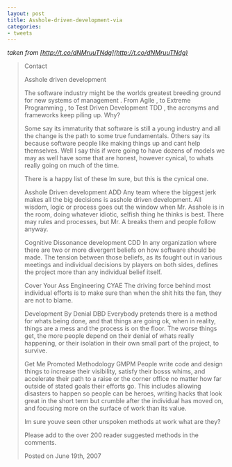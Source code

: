 ```yaml
---
layout: post
title: Asshole-driven-development-via
categories:
- tweets
---
```

*taken from [http://t.co/dNMruuTNdg](http://t.co/dNMruuTNdg)*
>Contact
>
>Asshole driven development
>
>The software industry might be the worlds greatest breeding ground for new systems of management . From Agile , to Extreme Programming , to Test Driven Development TDD , the acronyms and frameworks keep piling up. Why?
>
>Some say its immaturity that software is still a young industry and all the change is the path to some true fundamentals. Others say its because software people like making things up and cant help themselves. Well I say this if were going to have dozens of models we may as well have some that are honest, however cynical, to whats really going on much of the time.
>
>There is a happy list of these Im sure, but this is the cynical one.
>
>Asshole Driven development ADD  Any team where the biggest jerk makes all the big decisions is asshole driven development. All wisdom, logic or process goes out the window when Mr. Asshole is in the room, doing whatever idiotic, selfish thing he thinks is best. There may rules and processes, but Mr. A breaks them and people follow anyway.
>
>Cognitive Dissonance development CDD  In any organization where there are two or more divergent beliefs on how software should be made. The tension between those beliefs, as its fought out in various meetings and individual decisions by players on both sides, defines the project more than any individual belief itself.
>
>Cover Your Ass Engineering CYAE  The driving force behind most individual efforts is to make sure than when the shit hits the fan, they are not to blame.
>
>Development By Denial DBD  Everybody pretends there is a method for whats being done, and that things are going ok, when in reality, things are a mess and the process is on the floor. The worse things get, the more people depend on their denial of whats really happening, or their isolation in their own small part of the project, to survive.
>
>Get Me Promoted Methodology GMPM  People write code and design things to increase their visibility, satisfy their bosss whims, and accelerate their path to a raise or the corner office no matter how far outside of stated goals their efforts go. This includes allowing disasters to happen so people can be heroes, writing hacks that look great in the short term but crumble after the individual has moved on, and focusing more on the surface of work than its value.
>
>Im sure youve seen other unspoken methods at work  what are they?
>
>Please add to the over 200 reader suggested methods in the comments.
>
>Posted on June 19th, 2007
>
>
